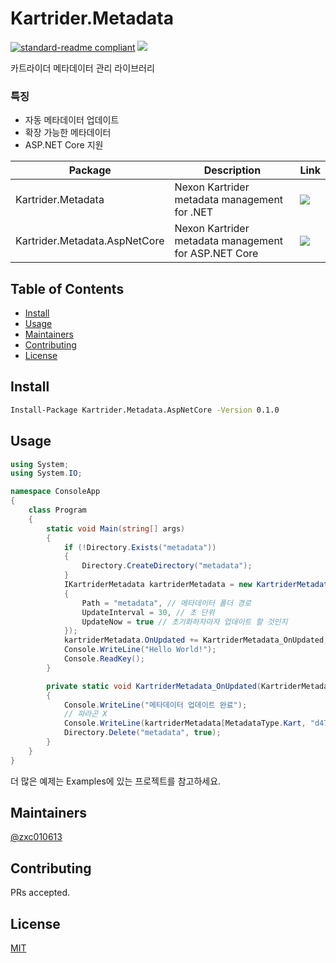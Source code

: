 # Kartrider.Metadata
[![standard-readme compliant](https://img.shields.io/badge/standard--readme-OK-green.svg)](https://github.com/RichardLitt/standard-readme)  ![](https://img.shields.io/nuget/dt/Kartrider.Metadata)  

카트라이더 메타데이터 관리 라이브러리
### 특징
+ 자동 메타데이터 업데이트
+ 확장 가능한 메타데이터
+ ASP.NET Core 지원  

| Package                       | Description                                          | Link |
|-------------------------------|------------------------------------------------------|------|
| Kartrider.Metadata            | Nexon Kartrider metadata management for .NET         |   ![](https://img.shields.io/nuget/vpre/Kartrider.Metadata)   |
| Kartrider.Metadata.AspNetCore | Nexon Kartrider metadata management for ASP.NET Core |   ![](https://img.shields.io/nuget/vpre/Kartrider.Metadata.AspNetCore)   |
## Table of Contents

- [Install](#install)
- [Usage](#usage)
- [Maintainers](#maintainers)
- [Contributing](#contributing)
- [License](#license)

## Install

```sh
Install-Package Kartrider.Metadata.AspNetCore -Version 0.1.0
```

## Usage
```cs
using System;
using System.IO;

namespace ConsoleApp
{
    class Program
    {
        static void Main(string[] args)
        {
            if (!Directory.Exists("metadata"))
            {
                Directory.CreateDirectory("metadata");
            }
            IKartriderMetadata kartriderMetadata = new KartriderMetadata(new KartriderMetadataOptions()
            {
                Path = "metadata", // 메타데이터 폴더 경로
                UpdateInterval = 30, // 초 단위
                UpdateNow = true // 초기화하자마자 업데이트 할 것인지
            });
            kartriderMetadata.OnUpdated += KartriderMetadata_OnUpdated;
            Console.WriteLine("Hello World!");
            Console.ReadKey();
        }

        private static void KartriderMetadata_OnUpdated(KartriderMetadata kartriderMetadata, DateTime nextRun)
        {
            Console.WriteLine("메타데이터 업데이트 완료");
            // 파라곤 X
            Console.WriteLine(kartriderMetadata[MetadataType.Kart, "d47aa62de79d88ecee263e07456555d99ff8957f1760d0f248667913acbc2b67"]);
            Directory.Delete("metadata", true);
        }
    }
}
```
더 많은 예제는 Examples에 있는 프로젝트를 참고하세요.
## Maintainers

[@zxc010613](https://github.com/zxc010613)

## Contributing

PRs accepted.

## License
[MIT](./LICENSE)
